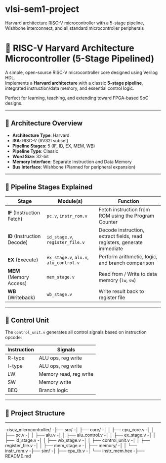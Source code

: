 # vlsi-sem1-project
Harvard architecture RISC-V microcontroller with a 5-stage pipeline, Wishbone interconnect, and all standard microcontroller peripherals 
# 🚀 RISC-V Harvard Architecture Microcontroller (5-Stage Pipelined)

A simple, open-source RISC-V microcontroller core designed using Verilog HDL.  
Implements a **Harvard architecture** with a classic **5-stage pipeline**, integrated instruction/data memory, and essential control logic.

Perfect for learning, teaching, and extending toward FPGA-based SoC designs.

---

## 📐 Architecture Overview

- **Architecture Type**: Harvard
- **ISA**: RISC-V (RV32I subset)
- **Pipeline Stages**: 5 (IF, ID, EX, MEM, WB)
- **Pipeline Type**: Classic
- **Word Size**: 32-bit
- **Memory Interface**: Separate Instruction and Data Memory
- **Bus Interface**: Wishbone (Planned for peripheral expansion)

---

## 🔁 Pipeline Stages Explained

| Stage | Module(s) | Function |
|-------|-----------|----------|
| **IF** (Instruction Fetch) | `pc.v`, `instr_rom.v` | Fetch instruction from ROM using the Program Counter |
| **ID** (Instruction Decode) | `id_stage.v`, `register_file.v` | Decode instruction, extract fields, read registers, generate immediate |
| **EX** (Execute) | `ex_stage.v`, `alu.v`, `alu_control.v` | Perform arithmetic, logic, and branch comparison |
| **MEM** (Memory Access) | `mem_stage.v` | Read from / Write to data memory (`lw`, `sw`) |
| **WB** (Writeback) | `wb_stage.v` | Write result back to register file |

---

## 🧠 Control Unit

The `control_unit.v` generates all control signals based on instruction opcode:

| Instruction | Signals |
|-------------|---------|
| R-type      | ALU ops, reg write |
| I-type      | ALU ops, reg write |
| LW          | Memory read, reg write |
| SW          | Memory write |
| BEQ         | Branch logic |

---

## 📁 Project Structure
---

-riscv_microcontroller/
-├── src/
-│ ├── core/
-│ │ ├── cpu_core.v
-│ │ ├── pc.v
-│ │ ├── alu.v
-│ │ ├── alu_control.v
-│ │ ├── ex_stage.v
-│ │ ├── id_stage.v
-│ │ ├── wb_stage.v
-│ │ ├── control_unit.v
-│ │ ├── register_file.v
-│ │ ├── mem_stage.v
-│ ├── memory/
-│ │ └── instr_rom.v
-├── sim/
-│ ├── cpu_tb.v
-│ └── instr_mem.hex
-├── README.md
